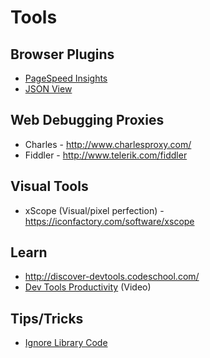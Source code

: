 # Tools


## Browser Plugins
* [PageSpeed Insights](https://chrome.google.com/webstore/detail/pagespeed-insights-by-goo/gplegfbjlmmehdoakndmohflojccocli)
* [JSON View](https://chrome.google.com/webstore/detail/jsonview/chklaanhfefbnpoihckbnefhakgolnmc)

## Web Debugging Proxies
* Charles - http://www.charlesproxy.com/
* Fiddler - http://www.telerik.com/fiddler

## Visual Tools
* xScope (Visual/pixel perfection) - https://iconfactory.com/software/xscope

## Learn
* http://discover-devtools.codeschool.com/
* [Dev Tools Productivity](https://www.youtube.com/watch?v=kVSo4buDAEE) (Video)

## Tips/Tricks
* [Ignore Library Code](http://www.divshot.com/blog/tips-and-tricks/ignoring-library-code-while-debugging-in-chrome)
